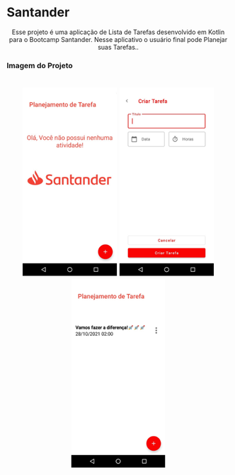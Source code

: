 # Santander
<p align="center">Esse projeto é uma aplicação  de Lista de Tarefas desenvolvido em Kotlin para o Bootcamp Santander. Nesse aplicativo o usuário final pode Planejar suas Tarefas..</p>
<h3>Imagem do Projeto</h3>

<h1 align="center">
  <img src="https://github.com/wesleyorrr/Santander_dio_list/blob/master/app/src/sant1212.jpg" height="425" />
  <img src="https://github.com/wesleyorrr/Santander_dio_list/blob/master/app/src/sant213.jpg" height="425" />
  <img src="https://github.com/wesleyorrr/Santander_dio_list/blob/master/sant21.jpg" height="425" />
</h1>
